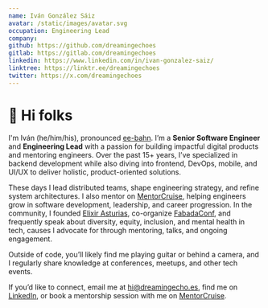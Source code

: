 ```yaml
---
name: Iván González Sáiz
avatar: /static/images/avatar.svg
occupation: Engineering Lead
company:
github: https://github.com/dreamingechoes
gitlab: https://gitlab.com/dreamingechoes
linkedin: https://www.linkedin.com/in/ivan-gonzalez-saiz/
linktree: https://linktr.ee/dreamingechoes
twitter: https://x.com/dreamingechoes
---
```


# 👋 Hi folks

I'm Iván (he/him/his), pronounced [ee-bahn](https://www.spanishdict.com/pronunciation/iv%C3%A1n). I’m a **Senior Software Engineer** and **Engineering Lead** with a passion for building impactful digital products and mentoring engineers. Over the past 15+ years, I’ve specialized in backend development while also diving into frontend, DevOps, mobile, and UI/UX to deliver holistic, product-oriented solutions.

These days I lead distributed teams, shape engineering strategy, and refine system architectures. I also mentor on [MentorCruise](https://mentorcruise.com/), helping engineers grow in software development, leadership, and career progression. In the community, I founded [Elixir Asturias](https://elixirasturias.github.io/), co-organize [FabadaConf](https://fabadaconf.com/), and frequently speak about diversity, equity, inclusion, and mental health in tech, causes I advocate for through mentoring, talks, and ongoing engagement.

Outside of code, you’ll likely find me playing guitar or behind a camera, and I regularly share knowledge at conferences, meetups, and other tech events.

If you’d like to connect, email me at [hi@dreamingecho.es](mailto:hi@dreamingecho.es), find me on [LinkedIn](https://linkedin.com/in/ivan-gonzalez-saiz), or book a mentorship session with me on [MentorCruise](https://mentorcruise.com/mentor/ivngonzlezsiz/).
